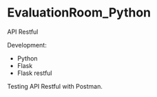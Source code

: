 # EvaluationRoom_Python
 API Restful

Development:
- Python
- Flask
- Flask restful

Testing API Restful with Postman.
